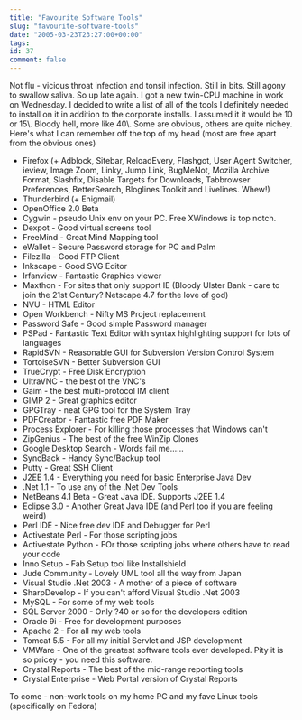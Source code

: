 ```yaml
---
title: "Favourite Software Tools"
slug: "favourite-software-tools"
date: "2005-03-23T23:27:00+00:00"
tags:
id: 37
comment: false
---
```


<div style="clear:both;"></div>Not flu - vicious throat infection and tonsil infection. Still in bits. Still agony to swallow saliva. So up late again. I got a new twin-CPU machine in work on Wednesday. I decided to write a list of all of the tools I definitely needed to install on it in addition to the corporate installs. I assumed it it would be 10 or 15\. Bloody hell, more like 40\. Some are obvious, others are quite nichey. Here's what I can remember off the top of my head (most are free apart from the obvious ones)

* Firefox (+ Adblock, Sitebar, ReloadEvery, Flashgot, User Agent Switcher, ieview, Image Zoom, Linky, Jump Link, BugMeNot, Mozilla Archive Format, Slashfix, Disable Targets for Downloads, Tabbrowser Preferences, BetterSearch, Bloglines Toolkit and Livelines. Whew!)
* Thunderbird (+ Enigmail)
* OpenOffice 2.0 Beta
* Cygwin - pseudo Unix env on your PC. Free XWindows is top notch.
* Dexpot - Good virtual screens tool
* FreeMind - Great Mind Mapping tool
* eWallet - Secure Password storage for PC and Palm
* Filezilla - Good FTP Client
* Inkscape  - Good SVG Editor
* Irfanview - Fantastic Graphics viewer
* Maxthon - For sites that only support IE (Bloody Ulster Bank - care to join the 21st Century? Netscape 4.7 for the love of god)
* NVU - HTML Editor
* Open Workbench - Nifty MS Project replacement
* Password Safe - Good simple Password manager
* PSPad - Fantastic Text Editor with syntax highlighting support for lots of languages
* RapidSVN - Reasonable GUI for Subversion Version Control System
* TortoiseSVN - Better Subversion GUI
* TrueCrypt - Free Disk Encryption
* UltraVNC - the best of the VNC's
* Gaim - the best multi-protocol IM client
* GIMP 2 - Great graphics editor
* GPGTray - neat GPG tool for the System Tray
* PDFCreator - Fantastic free PDF Maker
* Process Explorer - For killing those processes that Windows can't
* ZipGenius - The best of the free WinZip Clones
* Google Desktop Search - Words fail me......
* SyncBack - Handy Sync/Backup tool
* Putty - Great SSH Client
* J2EE 1.4 - Everything you need for basic Enterprise Java Dev
* .Net 1.1 - To use any of the .Net Dev Tools
* NetBeans 4.1 Beta - Great Java IDE. Supports J2EE 1.4
* Eclipse 3.0 - Another Great Java IDE (and Perl too if you are feeling weird)
* Perl IDE - Nice free dev IDE and Debugger for Perl
* Activestate Perl - For those scripting jobs
* Activestate Python - FOr those scripting jobs where others have to read your code
* Inno Setup - Fab Setup tool like Installshield
* Jude Community - Lovely UML tool all the way from Japan
* Visual Studio .Net 2003 - A mother of a piece of software
* SharpDevelop - If you can't afford Visual Studio .Net 2003
* MySQL - For some of my web tools
* SQL Server 2000 - Only ?40 or so for the developers edition
* Oracle 9i - Free for development purposes
* Apache 2 - For all my web tools
* Tomcat 5.5 - For all my initial Servlet and JSP development
* VMWare - One of the greatest software tools ever developed. Pity it is so pricey - you need this software.
* Crystal Reports - The best of the mid-range reporting tools
* Crystal Enterprise - Web Portal version of Crystal Reports

To come - non-work tools on my home PC and my fave Linux tools (specifically on Fedora)<div style="clear:both; padding-bottom: 0.25em;"></div>
